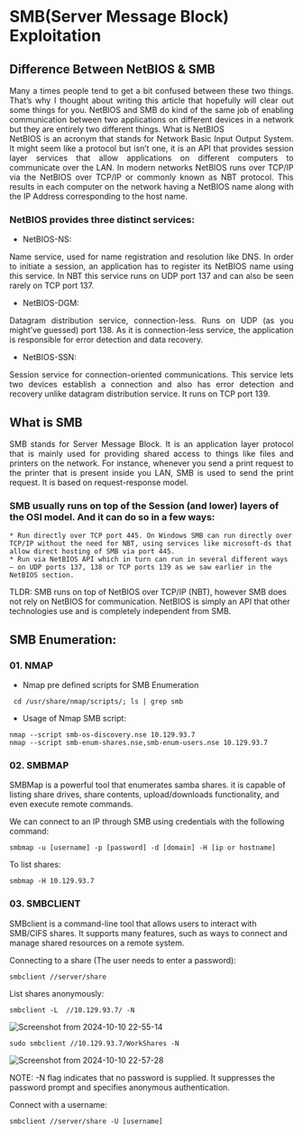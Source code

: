 # SMB(Server Message Block) Exploitation

## Difference Between NetBIOS & SMB

<div style="text-align: justify">
Many a times people tend to get a bit confused between these two things. That’s why I thought about writing this article that hopefully will clear out some things for you. NetBIOS and SMB do kind of the same job of enabling communication between two applications on different devices in a network but they are entirely two different things.
What is NetBIOS 
</div>

<div style="text-align: justify">
NetBIOS is an acronym that stands for Network Basic Input Output System. It might seem like a protocol but isn’t one, it is an API that provides session layer services that allow applications on different computers to communicate over the LAN. In modern networks NetBIOS runs over TCP/IP via the NetBIOS over TCP/IP or commonly known as NBT protocol. This results in each computer on the network having a NetBIOS name along with the IP Address corresponding to the host name.
</div>

### NetBIOS provides three distinct services:

* NetBIOS-NS: 
<div style="text-align: justify">
Name service, used for name registration and resolution like DNS. In order to initiate a session, an application has to register its NetBIOS name using this service. In NBT this service runs on UDP port 137 and can also be seen rarely on TCP port 137.
</div>

* NetBIOS-DGM: 
<div style="text-align: justify">
Datagram distribution service, connection-less. Runs on UDP (as you might’ve guessed) port 138. As it is connection-less service, the application is responsible for error detection and data recovery.
</div>

* NetBIOS-SSN: 

<div style="text-align: justify"> 
Session service for connection-oriented communications. This service lets two devices establish a connection and also has error detection and recovery unlike datagram distribution service. It runs on TCP port 139.
</div>

## What is SMB

<div style="text-align: justify">
SMB stands for Server Message Block. It is an application layer protocol that is mainly used for providing shared access to things like files and printers on the network. For instance, whenever you send a print request to the printer that is present inside you LAN, SMB is used to send the print request. It is based on request-response model.
</div>

### SMB usually runs on top of the Session (and lower) layers of the OSI model. And it can do so in a few ways:

    * Run directly over TCP port 445. On Windows SMB can run directly over TCP/IP without the need for NBT, using services like microsoft-ds that allow direct hosting of SMB via port 445.
    * Run via NetBIOS API which in turn can run in several different ways — on UDP ports 137, 138 or TCP ports 139 as we saw earlier in the NetBIOS section.

TLDR: SMB runs on top of NetBIOS over TCP/IP (NBT), however SMB does not rely on NetBIOS for communication. NetBIOS is simply an API that other technologies use and is completely independent from SMB.

## SMB Enumeration:

### 01. NMAP

* Nmap pre defined scripts for SMB Enumeration

````
 cd /usr/share/nmap/scripts/; ls | grep smb
````
* Usage of Nmap SMB script:

````
nmap --script smb-os-discovery.nse 10.129.93.7
nmap --script smb-enum-shares.nse,smb-enum-users.nse 10.129.93.7

````

### 02. SMBMAP

SMBMap is a powerful tool that enumerates samba shares. it is capable of listing share drives, share contents, upload/downloads functionality, and even execute remote commands.

We can connect to an IP through SMB using credentials with the following command:

````
smbmap -u [username] -p [password] -d [domain] -H [ip or hostname]
````

To list shares:

````
smbmap -H 10.129.93.7

````
### 03. SMBCLIENT

SMBclient is a command-line tool that allows users to interact with SMB/CIFS shares. It supports many features, such as ways to connect and manage shared resources on a remote system.

Connecting to a share (The user needs to enter a password):

````
smbclient //server/share
````

List shares anonymously:

````
smbclient -L  //10.129.93.7/ -N

````
![Screenshot from 2024-10-10 22-55-14](https://github.com/user-attachments/assets/da399a5b-0cef-4fe9-916f-10b374d8c11b)

````
sudo smbclient //10.129.93.7/WorkShares -N
````
![Screenshot from 2024-10-10 22-57-28](https://github.com/user-attachments/assets/76d3c738-34c4-491b-8d87-dbb609fff6a6)


NOTE: -N flag indicates that no password is supplied. It suppresses the password prompt and specifies anonymous authentication.

Connect with a username:

````
smbclient //server/share -U [username]
````

